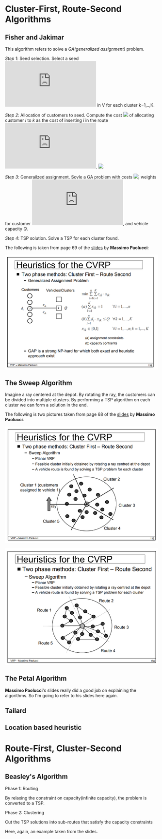 # Cluster-First, Route-Second Algorithms

## Fisher and Jakimar

This algorithm refers to solve a *GA(generalized assignment)* problem.

*Step 1*: Seed selection. Select a seed ![](https://latex.codecogs.com/gif.latex?j_k) in V for each cluster k=1,..,K.

*Step 2*: Allocation of customers to seed. Compute the cost ![](https://latex.codecogs.com/gif.latex?c_{ik}) of allocating customer *i* to *k* as the cost of inserting *i* in the route ![](https://latex.codecogs.com/gif.latex?0-j_k-0). ![](https://latex.codecogs.com/gif.latex?c_{ik}=min(c_{0i}&plus;c_{ij_k}&plus;c_{j_k0},&space;c_{0j_k}&plus;c_{j_ki}&plus;c_{i0})-&space;(c_{0j_k}&plus;c_{j_k0}))

*Step 3*:  Generailzed assignment. Sovle a GA problem with costs ![](https://latex.codecogs.com/gif.latex?c_{ik}), weights for customer ![](https://latex.codecogs.com/gif.latex?d_i), and vehicle capacity *Q*.

*Step 4*: TSP solution. Solve a TSP for each cluster found.

The following is taken from page 69 of the [slides](http://www.discovery.dist.unige.it/didattica/LS/VRP.pdf) by **Massimo Paolucci**:

![sweep_0](https://github.com/4342315yc/VRP-Algorithms/blob/master/Images/fisher_demo.png)

## The Sweep Algorithm

Imagine a ray centered at the depot. By rotating the ray, the customers can be divided into multiple clusters. By performing a TSP algorithm on each cluster we can form a solution in the end.

The following is two pictures taken from page 68 of the [slides](http://www.discovery.dist.unige.it/didattica/LS/VRP.pdf) by **Massimo Paolucci**.

![sweep_0](https://github.com/4342315yc/VRP-Algorithms/blob/master/Images/sweep_demo_0.png)

![sweep_1](https://github.com/4342315yc/VRP-Algorithms/blob/master/Images/sweep_demo_1.png)

## The Petal Algorithm

**Massimo Paolucci**'s slides really did a good job on explaining the algorithms. So I'm going to refer to his slides here again.  


## Tailard

## Location based heuristic
  
# Route-First, Cluster-Second Algorithms

## Beasley's Algorithm

Phase 1: Routing

By relaxing the constraint on capacity(infinite capacity), the problem is converted to a TSP.

Phase 2: Clustering

Cut the TSP solutions into sub-routes that satisfy the capacity constraints

Here, again, an example taken from the slides.




